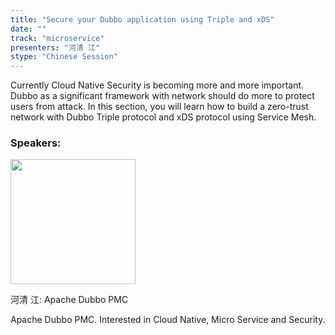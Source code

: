 ```yaml
---
title: "Secure your Dubbo application using Triple and xDS"
date: ""
track: "microservice"
presenters: "河清 江"
stype: "Chinese Session"
---
```


Currently Cloud Native Security is becoming more and more important. Dubbo as a significant framework with network should do more to protect users from attack. In this section, you will learn how to build a zero-trust network with Dubbo Triple protocol and xDS protocol using Service Mesh.

### Speakers:


<img src="https://sessionize.com/image/7fc1-400o400o1-X9gMm8oS6VzNP1XRDNJEAV.jpg" width="200" /><br/>

河清 江: Apache Dubbo PMC

Apache Dubbo PMC. Interested in Cloud Native, Micro Service and Security.

